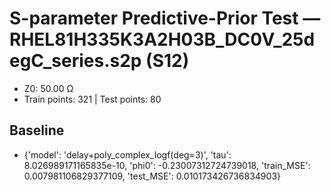 # S-parameter Predictive-Prior Test — RHEL81H335K3A2H03B_DC0V_25degC_series.s2p (S12)
- Z0: 50.00 Ω
- Train points: 321  |  Test points: 80

## Baseline
- {'model': 'delay+poly_complex_logf(deg=3)', 'tau': 8.026989171165835e-10, 'phi0': -0.23007312724739018, 'train_MSE': 0.007981106829377109, 'test_MSE': 0.010173426736834903}